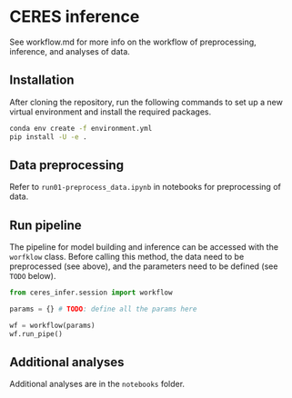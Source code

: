 # CERES inference

See workflow.md for more info on the workflow of preprocessing, inference, and analyses of data.

## Installation
After cloning the repository, run the following commands to set up a new virtual environment and install the required packages.

```bash
conda env create -f environment.yml
pip install -U -e .
```

## Data preprocessing

Refer to `run01-preprocess_data.ipynb` in notebooks for preprocessing of data.

## Run pipeline

The pipeline for model building and inference can be accessed with the `worfklow` class. Before calling this method, the data need to be preprocessed (see above), and the parameters need to be defined (see `TODO` below).

```python
from ceres_infer.session import workflow

params = {} # TODO: define all the params here

wf = workflow(params)
wf.run_pipe()
```

## Additional analyses

Additional analyses are in the `notebooks` folder.
